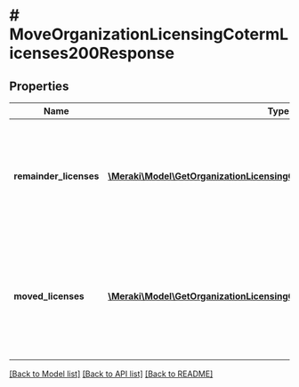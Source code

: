 # # MoveOrganizationLicensingCotermLicenses200Response

## Properties

Name | Type | Description | Notes
------------ | ------------- | ------------- | -------------
**remainder_licenses** | [**\Meraki\Model\GetOrganizationLicensingCotermLicenses200ResponseInner[]**](GetOrganizationLicensingCotermLicenses200ResponseInner.md) | Remainder licenses created in the source organization as a result of moving a subset of the counts of a license | [optional]
**moved_licenses** | [**\Meraki\Model\GetOrganizationLicensingCotermLicenses200ResponseInner[]**](GetOrganizationLicensingCotermLicenses200ResponseInner.md) | Newly moved licenses created in the destination organization of the license move operation | [optional]

[[Back to Model list]](../../README.md#models) [[Back to API list]](../../README.md#endpoints) [[Back to README]](../../README.md)
